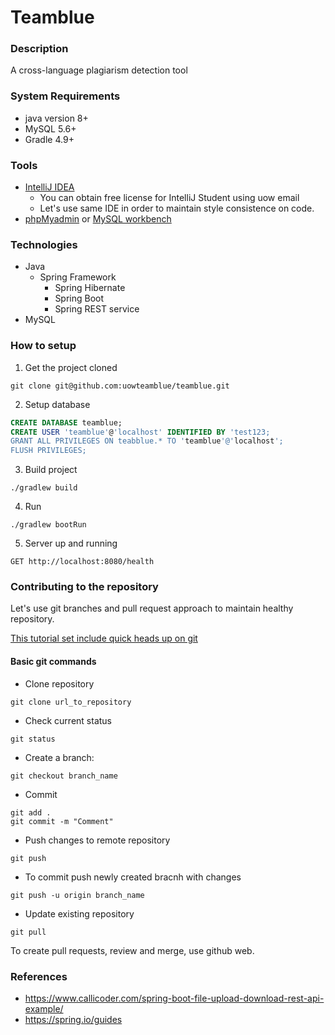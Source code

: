 # Teamblue

### Description

A cross-language plagiarism detection tool 

### System Requirements

- java version 8+
- MySQL 5.6+
- Gradle 4.9+  

### Tools

- [IntelliJ IDEA](https://www.jetbrains.com/idea/)
    - You can obtain free license for IntelliJ Student using uow email 
    - Let's use same IDE in order to maintain style consistence on code.
- [phpMyadmin](https://www.phpmyadmin.net/) or [MySQL workbench](https://www.mysql.com/products/workbench/)

### Technologies

- Java 
    - Spring Framework
        - Spring Hibernate
        - Spring Boot
        - Spring REST service
 - MySQL 

### How to setup
1. Get the project cloned

`git clone git@github.com:uowteamblue/teamblue.git`

2. Setup database

```SQL 
CREATE DATABASE teamblue;
CREATE USER 'teamblue'@'localhost' IDENTIFIED BY 'test123;
GRANT ALL PRIVILEGES ON teabblue.* TO 'teamblue'@'localhost';
FLUSH PRIVILEGES;
```

3. Build project

`./gradlew build`

4. Run

`./gradlew bootRun`

5. Server up and running

`GET http://localhost:8080/health`

### Contributing to the repository

Let's use git branches and pull request approach to maintain healthy repository. 

[This tutorial set include quick heads up on git](http://gitimmersion.com/index.html)

#### Basic git commands

- Clone repository

`git clone url_to_repository`
- Check current status

`git status`
-  Create a branch: 

`git checkout branch_name`

- Commit 
```
git add .
git commit -m "Comment"
 ```
    
- Push changes to remote repository

`git push`

- To commit push newly created bracnh with changes

`git push -u origin branch_name`

- Update existing repository

`git pull`

To create pull requests, review and merge, use github web.   
 

### References
- https://www.callicoder.com/spring-boot-file-upload-download-rest-api-example/
- https://spring.io/guides
